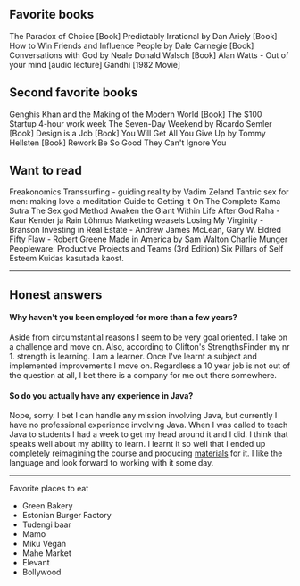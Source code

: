 

## Favorite books

The Paradox of Choice [Book]
Predictably Irrational by Dan Ariely [Book]
How to Win Friends and Influence People by Dale Carnegie [Book]
Conversations with God by Neale Donald Walsch [Book]
Alan Watts - Out of your mind [audio lecture]
Gandhi [1982 Movie]

## Second favorite books

Genghis Khan and the Making of the Modern World [Book]
The $100 Startup
4-hour work week
The Seven-Day Weekend by Ricardo Semler [Book]
Design is a Job [Book]
You Will Get All You Give Up by Tommy Hellsten [Book]
Rework
Be So Good They Can't Ignore You

## Want to read

Freakonomics
Transsurfing - guiding reality by Vadim Zeland
Tantric sex for men: making love a meditation
Guide to Getting it On
The Complete Kama Sutra
The Sex god Method
Awaken the Giant Within
Life After God
Raha - Kaur Kender ja Rain Lõhmus
Marketing weasels
Losing My Virginity - Branson
Investing in Real Estate - Andrew James McLean, Gary W. Eldred
Fifty Flaw - Robert Greene
Made in America by Sam Walton
Charlie Munger
Peopleware: Productive Projects and Teams (3rd Edition)
Six Pillars of Self Esteem
Kuidas kasutada kaost.

-----

## Honest answers

#### Why haven't you been employed for more than a few years?

Aside from circumstantial reasons I seem to be very goal oriented. I take on a challenge and move on. Also, according to Clifton's StrengthsFinder my nr 1. strength is learning. I am a learner. Once I've learnt a subject and implemented improvements I move on. Regardless a 10 year job is not out of the question at all, I bet there is a company for me out there somewhere.

#### So do you actually have any experience in Java?

Nope, sorry. I bet I can handle any mission involving Java, but currently I have no professional experience involving Java. When I was called to teach Java to students I had a week to get my head around it and I did. I think that speaks well about my ability to learn. I learnt it so well that I ended up completely reimagining the course and producing [materials](http://i200.itcollege.ee/) for it. I like the language and look forward to working with it some day.

------

Favorite places to eat

- Green Bakery
- Estonian Burger Factory
- Tudengi baar
- Mamo
- Miku Vegan
- Mahe Market
- Elevant
- Bollywood
